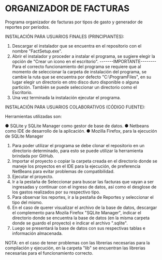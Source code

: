 # ORGANIZADOR DE FACTURAS

Programa organizador de facturas por tipos de gasto y generador de reportes por periodos.

INSTALACIÓN PARA USUARIOS FINALES (PRINCIPIANTES):

1. Descargar el instalador que se encuentra en el repositorio con el nombre "FactSetup.exe".
2. Abrir el instalador y proceder a instalar el programa, se sugiere elegir la opción de "Crear un icono en el escritorio".
  -------IMPORTANTE--------
   Para el correcto funcionamiento del programa se requiere que al momento de seleccionar la carpeta de instalación del programa, se        cambie la ruta que se encuentra por defecto "C:\\ProgramFiles", en su lugar elegir un directorio en otro disco duro disponible o        alguna partición. También se puede seleccionar un directorio como el Escritorio. 
3. Una vez terminada la instalación ejecutar el programa.


INSTALACIÓN PARA USUARIOS COLABORATIVOS (CÓDIGO FUENTE):

Herramientas utilizadas son:

●	SQLite y SQLite Manager como gestor de base de datos.
 ●	Netbeans como IDE de desarrollo de la aplicación.
 ●	Mozilla Firefox, para la ejecución de SQLite Manager

1. Para poder utilizar el programa se debe clonar el repositorio en un directorio determinado, para esto se puede utilizar la herramienta brindada por GitHub.
2. Importar el proyecto o copiar la carpeta creada en el directorio donde se maneje los proyectos en el IDE para la ejecución, de preferencia NetBeans para evitar problemas de compatibilidad. 
3. Ejecutar el proyecto.
4. Ir a la pestaña de Seleccionar para buscar las facturas que vayan a ser ingresadas y continuar con el ingreso de datos, así como el desglose de los gastos realizados por su respectivo tipo. 
5. Para observar los reportes, ir a la pestaña de Reportes y seleccionar el tipo del mismo.
6. En el caso de querer visualizar el archivo de la base de datos, descargar el complemento para Mozila Firefox "SQLite Manager", indicar el directorio donde se encuentra la base de datos (en la misma carpeta donde se guardo el proyecto) e indicar el archivo ".sqlite".
7. Luego se presentará la base de datos con sus respectivas tablas e información almacenada.

NOTA: en el caso de tener problemas con las librerias necesarias para la compilación y ejecución, en la carpeta "lib" se encuentran las librerias necesarias para el funcionamiento correcto.








